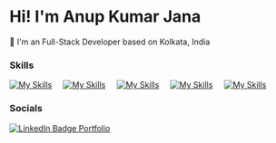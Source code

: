 Hi! I'm Anup Kumar Jana
========================================================================================================================================

📍 I'm an Full-Stack Developer based on Kolkata, India
<br/>
### Skills

[![My Skills](https://skillicons.dev/icons?i=html,css)](https://skillicons.dev)&nbsp;&nbsp;&nbsp;&nbsp;&nbsp;[![My Skills](https://skillicons.dev/icons?i=js,react)](https://skillicons.dev)&nbsp;&nbsp;&nbsp;&nbsp;&nbsp;[![My Skills](https://skillicons.dev/icons?i=scss,figma)](https://skillicons.dev)&nbsp;&nbsp;&nbsp;&nbsp;&nbsp;[![My Skills](https://skillicons.dev/icons?i=express,nodejs)](https://skillicons.dev)&nbsp;&nbsp;&nbsp;&nbsp;&nbsp;[![My Skills](https://skillicons.dev/icons?i=mysql,mongodb)](https://skillicons.dev)

### Socials

<div id="badges">
  <a href="https://www.linkedin.com/in/anupkumarjana/" target="_blank">
    <img src="https://img.shields.io/badge/LinkedIn-blue?style=for-the-badge&logo=linkedin&logoColor=white" alt="LinkedIn Badge"/>
  </a>
  <a href="https://anupz.dev">Portfolio</a>
</div>
